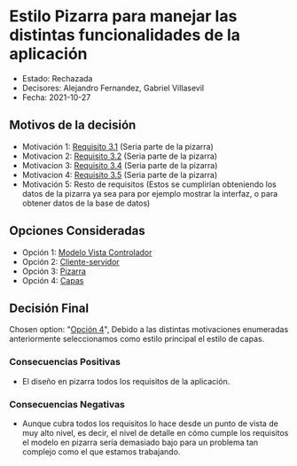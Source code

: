 # Estilo Pizarra para manejar las distintas funcionalidades de la aplicación

* Estado: Rechazada
* Decisores: Alejandro Fernandez, Gabriel Villasevil
* Fecha: 2021-10-27

## Motivos de la decisión

* Motivación 1: [Requisito 3.1](https://github.com/santo2927/DAS-2021-22-/blob/master/Requisitos/R3.1%20Almacenar%20Preferencias.txt) (Seria parte de la pizarra)
* Motivacion 2: [Requisito 3.2](https://github.com/santo2927/DAS-2021-22-/blob/master/Requisitos/R3.2%20Almacenar%20Datos%20de%20Compra.txt) (Seria parte de la pizarra)
* Motivacion 3: [Requisito 3.4](https://github.com/santo2927/DAS-2021-22-/blob/master/Requisitos/R3.4%20Almacenar%20Lolalización%20de%20Microservicios.txt) (Seria parte de la pizarra)
* Motivacion 4: [Requisito 3.5](https://github.com/santo2927/DAS-2021-22-/blob/master/Requisitos/R3.5%20Comunicación%20Cliente-Microservicio.txt) (Seria parte de la pizarra)
* Motivación 5: Resto de requisitos (Estos se cumplirían obteniendo los datos de la pizarra ya sea para por ejemplo mostrar la interfaz, o para obtener datos de la base de datos)

## Opciones Consideradas

* Opción 1: [Modelo Vista Controlador](https://github.com/santo2927/DAS-2021-22-/blob/master/Decisión%20de%20diseño%201.1.md)
* Opción 2: [Cliente-servidor](https://github.com/santo2927/DAS-2021-22-/blob/master/Decisión%20de%20diseño%201.2.md)
* Opción 3: [Pizarra](https://github.com/santo2927/DAS-2021-22-/blob/master/Decisión%20de%20diseño%201.3.md)
* Opción 4: [Capas](https://github.com/santo2927/DAS-2021-22-/blob/master/Decisión%20de%20diseño%201.4.md)

## Decisión Final

Chosen option: "[Opción 4](https://github.com/santo2927/DAS-2021-22-/blob/master/Decisión%20de%20diseño%201.4.md)", Debido a las distintas motivaciones enumeradas anteriormente seleccionamos como estilo principal el estilo de capas.

### Consecuencias Positivas 

* El diseño en pizarra todos los requisitos de la aplicación.

### Consecuencias Negativas

* Aunque cubra todos los requisitos lo hace desde un punto de vista de muy alto nivel, es decir, el nivel de detalle en cómo cumple los requisitos el modelo en pizarra sería demasiado bajo para un problema tan complejo como el que estamos trabajando.
